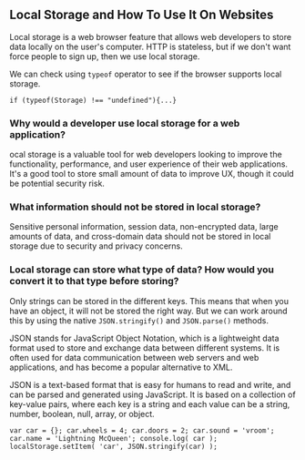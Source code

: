 ## Local Storage and How To Use It On Websites

Local storage is a web browser feature that allows web developers to store data locally on the user's computer. HTTP is stateless, but if we don't want force people to sign up, then we use local storage. 

We can check using `typeof` operator to see if the browser supports local storage. 

`if (typeof(Storage) !== "undefined"){...}`

### Why would a developer use local storage for a web application?

ocal storage is a valuable tool for web developers looking to improve the functionality, performance, and user experience of their web applications. It's a good tool to store small amount of data to improve UX, though it could be potential security risk. 

### What information should not be stored in local storage?
Sensitive personal information, session data, non-encrypted data, large amounts of data, and cross-domain data should not be stored in local storage due to security and privacy concerns.

### Local storage can store what type of data? How would you convert it to that type before storing?

Only strings can be stored in the different keys. This means that when you have an object, it will not be stored the right way. But we can work around this by using the native `JSON.stringify()` and `JSON.parse()` methods. 

JSON stands for JavaScript Object Notation, which is a lightweight data format used to store and exchange data between different systems. It is often used for data communication between web servers and web applications, and has become a popular alternative to XML.

JSON is a text-based format that is easy for humans to read and write, and can be parsed and generated using JavaScript. It is based on a collection of key-value pairs, where each key is a string and each value can be a string, number, boolean, null, array, or object.

`var car = {};
car.wheels = 4;
car.doors = 2;
car.sound = 'vroom';
car.name = 'Lightning McQueen';
console.log( car );
localStorage.setItem( 'car', JSON.stringify(car) );` 


